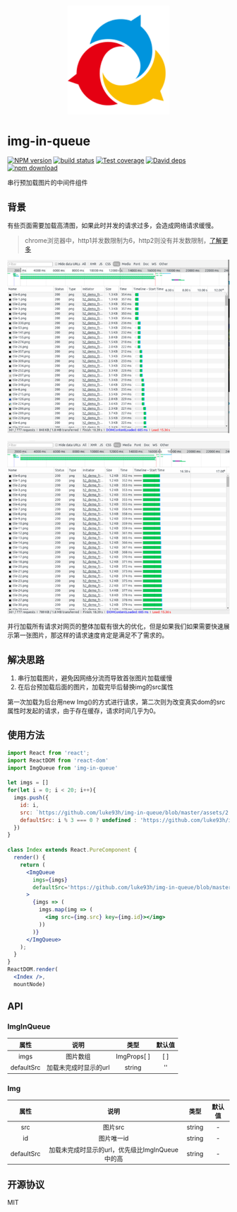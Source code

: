 <p align="center">
  <img width="230" src="https://github.com/luke93h/img-in-queue/blob/master/docs/logo.png?raw=true">
</p>

# img-in-queue

[![NPM version][npm-image]][npm-url]
[![build status][travis-image]][travis-url]
[![Test coverage][coveralls-image]][coveralls-url]
[![David deps][david-image]][david-url]
[![npm download][download-image]][download-url]

[npm-image]: https://img.shields.io/npm/v/img-in-queue.svg?style=flat-square
[npm-url]: https://www.npmjs.com/package/img-in-queue
[travis-image]: https://img.shields.io/travis/luke93h/img-in-queue.svg?style=flat-square
[travis-url]: https://travis-ci.org/luke93h/img-in-queue
[coveralls-image]: https://img.shields.io/coveralls/luke93h/img-in-queue.svg?style=flat-square
[coveralls-url]: https://coveralls.io/r/luke93h/img-in-queue?branch=master
[david-image]: https://img.shields.io/david/luke93h/img-in-queue.svg?style=flat-square
[david-url]: https://david-dm.org/luke93h/img-in-queue
[node-url]: http://nodejs.org/download/
[download-image]: https://img.shields.io/npm/dm/img-in-queue.svg?style=flat-square
[download-url]: https://github.com/luke93h/img-in-queue

串行预加载图片的中间件组件

## 背景

有些页面需要加载高清图，如果此时并发的请求过多，会造成网络请求缓慢。

> chrome浏览器中，http1并发数限制为6，http2则没有并发数限制，[了解更多](https://www.zhihu.com/question/34074946)

![http1](https://github.com/luke93h/img-in-queue/blob/master/assets/http1.png?raw=true) 

![http2](https://github.com/luke93h/img-in-queue/blob/master/assets/http2.png?raw=true) 

并行加载所有请求对网页的整体加载有很大的优化，但是如果我们如果需要快速展示第一张图片，那这样的请求速度肯定是满足不了需求的。

## 解决思路

1. 串行加载图片，避免因网络分流而导致首张图片加载缓慢
2. 在后台预加载后面的图片，加载完毕后替换img的src属性


第一次加载为后台用new Img()的方式进行请求，第二次则为改变真实dom的src属性时发起的请求，由于存在缓存，请求时间几乎为0。

## 使用方法

```jsx
import React from 'react';
import ReactDOM from 'react-dom'
import ImgQueue from 'img-in-queue'

let imgs = []
for(let i = 0; i < 20; i++){
  imgs.push({
    id: i,
    src: `https://github.com/luke93h/img-in-queue/blob/master/assets/2.jpg?raw=true&timestamp=${i}${Math.random()}`
    defaultSrc: i % 3 === 0 ? undefined : 'https://github.com/luke93h/img-in-queue/blob/master/assets/3.jpg?raw=true'
  })
}

class Index extends React.PureComponent {
  render() {
    return (
      <ImgQueue
        imgs={imgs}
        defaultSrc='https://github.com/luke93h/img-in-queue/blob/master/assets/2.jpg?raw=true'
      >
        {imgs => (
          imgs.map(img => (
            <img src={img.src} key={img.id}></img>
          ))
        )}
      </ImgQueue>
    );
  }
}
ReactDOM.render(
  <Index />,
  mountNode)

```

## API

### ImgInQueue

| 属性             | 说明                    |  类型         |  默认值  |
| :--------:       | :-----:                | :----:        |  :----: |
| imgs             | 图片数组                |  ImgProps[ ]  |  [ ]    |
| defaultSrc       | 加载未完成时显示的url    |  string       |  ''     |

### Img


| 属性              | 说明                                             |  类型    |  默认值  |
| :--------:        | :-----:                                         | :----:   |  :----: |
| src               | 图片src                                         |  string   |  -      |
| id                |   图片唯一id                                     |  string  |  -      |
| defaultSrc        | 加载未完成时显示的url，优先级比ImgInQueue中的高    |  string   |  -      |

## 开源协议 

MIT
